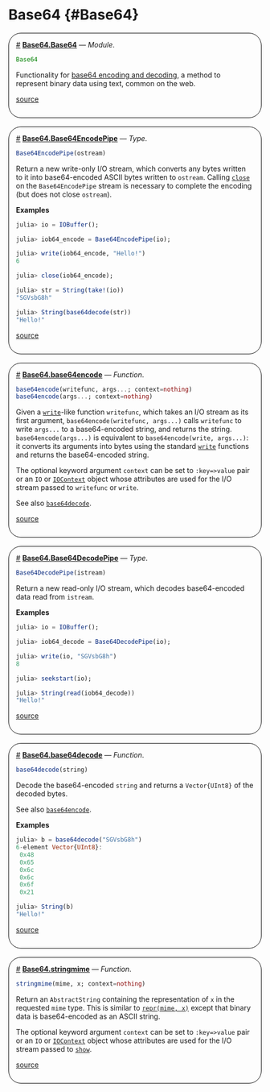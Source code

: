 


# Base64 {#Base64}
<div style='border-width:1px; border-style:solid; border-color:black; padding: 1em; border-radius: 25px;'>
<a id='Base64.Base64' href='#Base64.Base64'>#</a>&nbsp;<b><u>Base64.Base64</u></b> &mdash; <i>Module</i>.




```julia
Base64
```


Functionality for [base64 encoding and decoding](https://en.wikipedia.org/wiki/Base64), a method to represent binary data using text, common on the web.


[source](https://github.com/lazarusA/julia/blob/ad044fee2e4ee6365c524c10a5d8c6d07c12e3f0/stdlib/Base64/src/Base64.jl#L3-L8)

</div>
<br>
<div style='border-width:1px; border-style:solid; border-color:black; padding: 1em; border-radius: 25px;'>
<a id='Base64.Base64EncodePipe' href='#Base64.Base64EncodePipe'>#</a>&nbsp;<b><u>Base64.Base64EncodePipe</u></b> &mdash; <i>Type</i>.




```julia
Base64EncodePipe(ostream)
```


Return a new write-only I/O stream, which converts any bytes written to it into base64-encoded ASCII bytes written to `ostream`.  Calling [`close`](/base/io-network#Base.close) on the `Base64EncodePipe` stream is necessary to complete the encoding (but does not close `ostream`).

**Examples**

```julia
julia> io = IOBuffer();

julia> iob64_encode = Base64EncodePipe(io);

julia> write(iob64_encode, "Hello!")
6

julia> close(iob64_encode);

julia> str = String(take!(io))
"SGVsbG8h"

julia> String(base64decode(str))
"Hello!"
```



[source](https://github.com/lazarusA/julia/blob/ad044fee2e4ee6365c524c10a5d8c6d07c12e3f0/stdlib/Base64/src/encode.jl#L8-L33)

</div>
<br>
<div style='border-width:1px; border-style:solid; border-color:black; padding: 1em; border-radius: 25px;'>
<a id='Base64.base64encode' href='#Base64.base64encode'>#</a>&nbsp;<b><u>Base64.base64encode</u></b> &mdash; <i>Function</i>.




```julia
base64encode(writefunc, args...; context=nothing)
base64encode(args...; context=nothing)
```


Given a [`write`](/base/io-network#Base.write)-like function `writefunc`, which takes an I/O stream as its first argument, `base64encode(writefunc, args...)` calls `writefunc` to write `args...` to a base64-encoded string, and returns the string. `base64encode(args...)` is equivalent to `base64encode(write, args...)`: it converts its arguments into bytes using the standard [`write`](/base/io-network#Base.write) functions and returns the base64-encoded string.

The optional keyword argument `context` can be set to `:key=>value` pair or an `IO` or [`IOContext`](/base/io-network#Base.IOContext) object whose attributes are used for the I/O stream passed to `writefunc` or `write`.

See also [`base64decode`](/stdlib/Base64#Base64.base64decode).


[source](https://github.com/lazarusA/julia/blob/ad044fee2e4ee6365c524c10a5d8c6d07c12e3f0/stdlib/Base64/src/encode.jl#L188-L204)

</div>
<br>
<div style='border-width:1px; border-style:solid; border-color:black; padding: 1em; border-radius: 25px;'>
<a id='Base64.Base64DecodePipe' href='#Base64.Base64DecodePipe'>#</a>&nbsp;<b><u>Base64.Base64DecodePipe</u></b> &mdash; <i>Type</i>.




```julia
Base64DecodePipe(istream)
```


Return a new read-only I/O stream, which decodes base64-encoded data read from `istream`.

**Examples**

```julia
julia> io = IOBuffer();

julia> iob64_decode = Base64DecodePipe(io);

julia> write(io, "SGVsbG8h")
8

julia> seekstart(io);

julia> String(read(iob64_decode))
"Hello!"
```



[source](https://github.com/lazarusA/julia/blob/ad044fee2e4ee6365c524c10a5d8c6d07c12e3f0/stdlib/Base64/src/decode.jl#L14-L34)

</div>
<br>
<div style='border-width:1px; border-style:solid; border-color:black; padding: 1em; border-radius: 25px;'>
<a id='Base64.base64decode' href='#Base64.base64decode'>#</a>&nbsp;<b><u>Base64.base64decode</u></b> &mdash; <i>Function</i>.




```julia
base64decode(string)
```


Decode the base64-encoded `string` and returns a `Vector{UInt8}` of the decoded bytes.

See also [`base64encode`](/stdlib/Base64#Base64.base64encode).

**Examples**

```julia
julia> b = base64decode("SGVsbG8h")
6-element Vector{UInt8}:
 0x48
 0x65
 0x6c
 0x6c
 0x6f
 0x21

julia> String(b)
"Hello!"
```



[source](https://github.com/lazarusA/julia/blob/ad044fee2e4ee6365c524c10a5d8c6d07c12e3f0/stdlib/Base64/src/decode.jl#L190-L212)

</div>
<br>
<div style='border-width:1px; border-style:solid; border-color:black; padding: 1em; border-radius: 25px;'>
<a id='Base64.stringmime' href='#Base64.stringmime'>#</a>&nbsp;<b><u>Base64.stringmime</u></b> &mdash; <i>Function</i>.




```julia
stringmime(mime, x; context=nothing)
```


Return an `AbstractString` containing the representation of `x` in the requested `mime` type. This is similar to [`repr(mime, x)`](/base/io-network#Base.repr-Tuple{MIME,%20Any}) except that binary data is base64-encoded as an ASCII string.

The optional keyword argument `context` can be set to `:key=>value` pair or an `IO` or [`IOContext`](/base/io-network#Base.IOContext) object whose attributes are used for the I/O stream passed to [`show`](/base/io-network#Base.show-Tuple{IO,%20Any}).


[source](https://github.com/lazarusA/julia/blob/ad044fee2e4ee6365c524c10a5d8c6d07c12e3f0/stdlib/Base64/src/Base64.jl#L33-L43)

</div>
<br>
